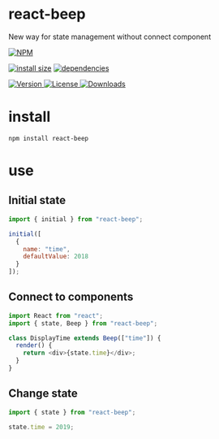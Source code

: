 # react-beep

New way for state management without connect component

[![NPM](https://nodei.co/npm/react-beep.png)](https://nodei.co/npm/react-beep/)

[![install size](https://packagephobia.now.sh/badge?p=react-beep)](https://packagephobia.now.sh/result?p=react-beep) [![dependencies](https://david-dm.org/uxitten/react-beep.svg)](https://david-dm.org/uxitten/react-beep.svg)

<a href="https://www.npmjs.com/package/react-beep">
  <img src="https://img.shields.io/npm/v/react-beep.svg" alt="Version">
</a>

<a href="https://www.npmjs.com/package/react-beep">
  <img src="https://img.shields.io/npm/l/react-beep.svg" alt="License">
</a>

<a href="https://www.npmjs.com/package/react-beep">
  <img src="https://img.shields.io/npm/dm/react-beep.svg" alt="Downloads">
</a>

# install

```npm
npm install react-beep
```

# use

## Initial state

```javascript
import { initial } from "react-beep";

initial([
  {
    name: "time",
    defaultValue: 2018
  }
]);
```

## Connect to components

```javascript
import React from "react";
import { state, Beep } from "react-beep";

class DisplayTime extends Beep(["time"]) {
  render() {
    return <div>{state.time}</div>;
  }
}
```

## Change state

```javascript
import { state } from "react-beep";

state.time = 2019;
```
